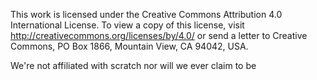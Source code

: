 This work is licensed under the Creative Commons Attribution 4.0 International License. To view a copy of this license, 
visit http://creativecommons.org/licenses/by/4.0/ or send a letter to Creative Commons, PO Box 1866, Mountain View, CA 94042, USA.

We're not affiliated with scratch nor will we ever claim to be
